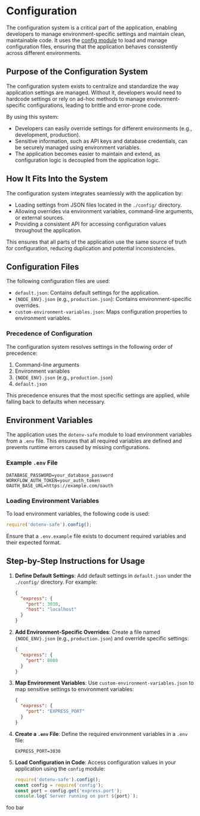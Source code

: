 # Configuration

The configuration system is a critical part of the application, enabling developers to manage environment-specific settings and maintain clean, maintainable code. It uses the [config module](https://github.com/node-config/node-config) to load and manage configuration files, ensuring that the application behaves consistently across different environments.

## Purpose of the Configuration System

The configuration system exists to centralize and standardize the way application settings are managed. Without it, developers would need to hardcode settings or rely on ad-hoc methods to manage environment-specific configurations, leading to brittle and error-prone code.

By using this system:
- Developers can easily override settings for different environments (e.g., development, production).
- Sensitive information, such as API keys and database credentials, can be securely managed using environment variables.
- The application becomes easier to maintain and extend, as configuration logic is decoupled from the application logic.

## How It Fits Into the System

The configuration system integrates seamlessly with the application by:
- Loading settings from JSON files located in the `./config/` directory.
- Allowing overrides via environment variables, command-line arguments, or external sources.
- Providing a consistent API for accessing configuration values throughout the application.

This ensures that all parts of the application use the same source of truth for configuration, reducing duplication and potential inconsistencies.

## Configuration Files

The following configuration files are used:
- `default.json`: Contains default settings for the application.
- `{NODE_ENV}.json` (e.g., `production.json`): Contains environment-specific overrides.
- `custom-environment-variables.json`: Maps configuration properties to environment variables.

### Precedence of Configuration

The configuration system resolves settings in the following order of precedence:
1. Command-line arguments
2. Environment variables
3. `{NODE_ENV}.json` (e.g., `production.json`)
4. `default.json`

This precedence ensures that the most specific settings are applied, while falling back to defaults when necessary.

## Environment Variables

The application uses the `dotenv-safe` module to load environment variables from a `.env` file. This ensures that all required variables are defined and prevents runtime errors caused by missing configurations.

### Example `.env` File

```env
DATABASE_PASSWORD=your_database_password
WORKFLOW_AUTH_TOKEN=your_auth_token
OAUTH_BASE_URL=https://example.com/oauth
```

### Loading Environment Variables

To load environment variables, the following code is used:

```javascript
require('dotenv-safe').config();
```

Ensure that a `.env.example` file exists to document required variables and their expected format.

## Step-by-Step Instructions for Usage

1. **Define Default Settings**:
   Add default settings in `default.json` under the `./config/` directory. For example:
   ```json
   {
     "express": {
       "port": 3030,
       "host": "localhost"
     }
   }
   ```

2. **Add Environment-Specific Overrides**:
   Create a file named `{NODE_ENV}.json` (e.g., `production.json`) and override specific settings:
   ```json
   {
     "express": {
       "port": 8080
     }
   }
   ```

3. **Map Environment Variables**:
   Use `custom-environment-variables.json` to map sensitive settings to environment variables:
   ```json
   {
     "express": {
       "port": "EXPRESS_PORT"
     }
   }
   ```

4. **Create a `.env` File**:
   Define the required environment variables in a `.env` file:
   ```env
   EXPRESS_PORT=3030
   ```

5. **Load Configuration in Code**:
   Access configuration values in your application using the `config` module:
   ```javascript
   require('dotenv-safe').config();
   const config = require('config');
   const port = config.get('express.port');
   console.log(`Server running on port ${port}`);
   ```

foo bar